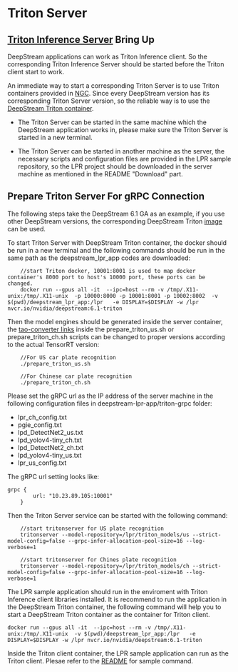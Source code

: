 # Triton Server
## [Triton Inference Server](https://developer.nvidia.com/nvidia-triton-inference-server) Bring Up

DeepStream applications can work as Triton Inference client. So the corresponding Triton Inference Server should be started before the Triton client start to work.

An immediate way to start a corresponding Triton Server is to use Triton containers provided in [NGC](https://catalog.ngc.nvidia.com/orgs/nvidia/containers/tritonserver). Since every DeepStream version has its corresponding Triton Server version, so the reliable way is to use the [DeepStream Triton container](https://catalog.ngc.nvidia.com/orgs/nvidia/containers/deepstream).

* The Triton Server can be started in the same machine which the DeepStream application works in, please make sure the Triton Server is started in a new terminal.

* The Triton Server can be started in another machine as the server, the necessary scripts and configuration files are provided in the LPR sample repository, so the LPR project should be downloaded in the server machine as mentioned in the README "Download" part. 

## Prepare Triton Server For gRPC Connection
The following steps take the DeepStream 6.1 GA as an example, if you use other DeepStream versions, the corresponding DeepStream Triton [image](https://catalog.ngc.nvidia.com/orgs/nvidia/containers/deepstream) can be used.

To start Triton Server with DeepStream Triton container, the docker should be run in a new terminal and the following commands should be run in the same path as the deepstream_lpr_app codes are downloaded:

```
    //start Triton docker, 10001:8001 is used to map docker container's 8000 port to host's 10000 port, these ports can be changed.
    docker run --gpus all -it  --ipc=host --rm -v /tmp/.X11-unix:/tmp/.X11-unix  -p 10000:8000 -p 10001:8001 -p 10002:8002  -v $(pwd)/deepstream_lpr_app:/lpr   -e DISPLAY=$DISPLAY -w /lpr nvcr.io/nvidia/deepstream:6.1-triton
```

Then the model engines should be generated inside the server container, the [tao-converter links](https://catalog.ngc.nvidia.com/orgs/nvidia/teams/tao/resources/tao-converter) inside the prepare_triton_us.sh or prepare_triton_ch.sh scripts can be changed to proper versions according to the actual TensorRT version:

```
    //For US car plate recognition
    ./prepare_triton_us.sh

    //For Chinese car plate recognition
    ./prepare_triton_ch.sh
```

Please set the gRPC url as the IP address of the server machine in the following configuration files in deepstream-lpr-app/triton-grpc folder:
* lpr_ch_config.txt
* pgie_config.txt
* lpd_DetectNet2_us.txt
* lpd_yolov4-tiny_ch.txt
* lpd_DetectNet2_ch.txt
* lpd_yolov4-tiny_us.txt
* lpr_us_config.txt

The gRPC url setting looks like:
```
grpc {
        url: "10.23.89.105:10001"
    }
```

Then the Triton Server service can be started with the following command:
```
    //start tritonserver for US plate recognition
    tritonserver --model-repository=/lpr/triton_models/us --strict-model-config=false --grpc-infer-allocation-pool-size=16 --log-verbose=1

    //start tritonserver for Chines plate recognition
    tritonserver --model-repository=/lpr/triton_models/ch --strict-model-config=false --grpc-infer-allocation-pool-size=16 --log-verbose=1
```

The LPR sample application should run in the enviroment with Triton Inference client libraries installed. It is recommend to run the application in the DeepStream Triton container, the following command will help you to start a DeepStream Triton container as the container for Triton client.

``docker run --gpus all -it  --ipc=host --rm -v /tmp/.X11-unix:/tmp/.X11-unix  -v $(pwd)/deepstream_lpr_app:/lpr   -e DISPLAY=$DISPLAY -w /lpr nvcr.io/nvidia/deepstream:6.1-triton``

Inside the Triton client container, the LPR sample application can run as the Triton client. Plesae refer to the [README](https://github.com/NVIDIA-AI-IOT/deepstream_lpr_app#samples) for sample command.


